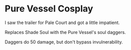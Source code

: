 # Pure Vessel Cosplay

I saw the trailer for Pale Court and got a little impatient.

Replaces Shade Soul with the Pure Vessel's soul daggers.

Daggers do 50 damage, but don't bypass invulnerability.
